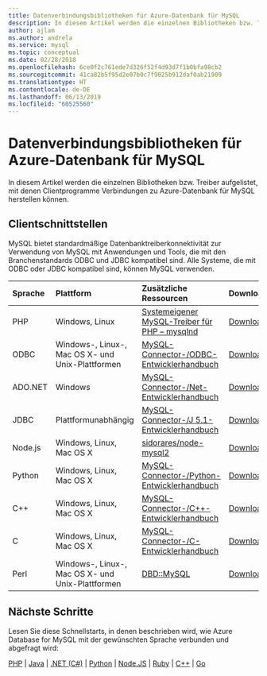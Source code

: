 ```yaml
---
title: Datenverbindungsbibliotheken für Azure-Datenbank für MySQL
description: In diesem Artikel werden die einzelnen Bibliotheken bzw. Treiber aufgelistet, mit denen Clientprogramme Verbindungen zu Azure-Datenbank für MySQL herstellen können.
author: ajlam
ms.author: andrela
ms.service: mysql
ms.topic: conceptual
ms.date: 02/28/2018
ms.openlocfilehash: 6ce0f2c761ede7d326f52f4d93d7f1b0bfa98cb2
ms.sourcegitcommit: 41ca82b5f95d2e07b0c7f9025b912daf0ab21909
ms.translationtype: HT
ms.contentlocale: de-DE
ms.lasthandoff: 06/13/2019
ms.locfileid: "60525560"
---
```

# <a name="connection-libraries-for-azure-database-for-mysql"></a>Datenverbindungsbibliotheken für Azure-Datenbank für MySQL
In diesem Artikel werden die einzelnen Bibliotheken bzw. Treiber aufgelistet, mit denen Clientprogramme Verbindungen zu Azure-Datenbank für MySQL herstellen können.

## <a name="client-interfaces"></a>Clientschnittstellen
MySQL bietet standardmäßige Datenbanktreiberkonnektivität zur Verwendung von MySQL mit Anwendungen und Tools, die mit den Branchenstandards ODBC und JDBC kompatibel sind. Alle Systeme, die mit ODBC oder JDBC kompatibel sind, können MySQL verwenden.

| **Sprache** | **Plattform** | **Zusätzliche Ressourcen** | **Download** |
| :----------- | :------------| :-----------------------| :------------|
| PHP | Windows, Linux | [Systemeigener MySQL-Treiber für PHP – mysqlnd](https://dev.mysql.com/downloads/connector/php-mysqlnd/) | [Download](https://secure.php.net/downloads.php) |
| ODBC | Windows-, Linux-, Mac OS X- und Unix-Plattformen | [MySQL-Connector-/ODBC-Entwicklerhandbuch](https://dev.mysql.com/doc/connector-odbc/en/) | [Download](https://dev.mysql.com/downloads/connector/odbc/) |
| ADO.NET | Windows | [MySQL-Connector-/Net-Entwicklerhandbuch](https://dev.mysql.com/doc/connector-net/en/) | [Download](https://dev.mysql.com/downloads/connector/net/) |
| JDBC | Plattformunabhängig | [MySQL-Connector-/J 5.1-Entwicklerhandbuch](https://dev.mysql.com/doc/connector-j/5.1/en/) | [Download](https://dev.mysql.com/downloads/connector/j/) |
| Node.js | Windows, Linux, Mac OS X | [sidorares/node-mysql2](https://github.com/sidorares/node-mysql2/tree/master/documentation) | [Download](https://github.com/sidorares/node-mysql2) |
| Python | Windows, Linux, Mac OS X | [MySQL-Connector-/Python-Entwicklerhandbuch](https://dev.mysql.com/doc/connector-python/en/) | [Download](https://dev.mysql.com/downloads/connector/python/) |
| C++ | Windows, Linux, Mac OS X | [MySQL-Connector-/C++-Entwicklerhandbuch](https://dev.mysql.com/doc/connector-cpp/en/) | [Download](https://dev.mysql.com/downloads/connector/python/) |
| C | Windows, Linux, Mac OS X | [MySQL-Connector-/C-Entwicklerhandbuch](https://dev.mysql.com/doc/connector-c/en/) | [Download](https://dev.mysql.com/downloads/connector/c/)
| Perl | Windows-, Linux-, Mac OS X- und Unix-Plattformen | [DBD::MySQL](https://metacpan.org/pod/DBD::mysql) | [Download](https://metacpan.org/pod/DBD::mysql) |


## <a name="next-steps"></a>Nächste Schritte
Lesen Sie diese Schnellstarts, in denen beschrieben wird, wie Azure Database for MySQL mit der gewünschten Sprache verbunden und abgefragt wird:

[PHP](./connect-php.md) | [Java](./connect-java.md) |  [.NET (C#)](./connect-csharp.md) | [Python](./connect-python.md) | [Node.JS](./connect-nodejs.md) | [Ruby](./connect-ruby.md) | [C++](connect-cpp.md) | [Go](./connect-go.md)

